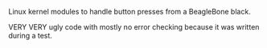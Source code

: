 Linux kernel modules to handle button presses from a BeagleBone black.

VERY VERY ugly code with mostly no error checking because it was written during a test.
